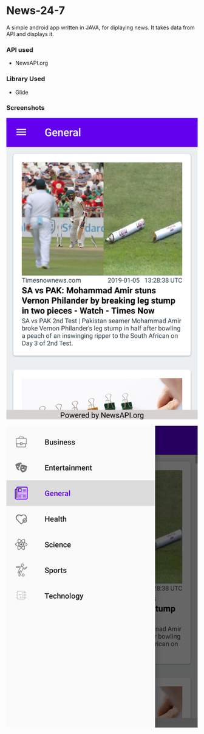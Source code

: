 # News-24-7
A simple android app written in JAVA, for diplaying news. It takes data from API and displays it. 

### API used
- NewsAPI.org

### Library Used
- Glide

### Screenshots

![img](./News24x7/assets/img/Main%20Page.png)

![img](./News24x7/assets/img/Navigation%20Drawer.png)

